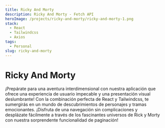 ```yaml
---
title: Ricky And Morty
description: Ricky And Morty - Fetch API
heroImage: /projects/ricky-and-morty/ricky-and-morty-1.png
stack:
  - React
  - Tailwindcss
  - Axios
tags:
  - Personal
slug: ricky-and-morty
---
```


# Ricky And Morty
¡Prepárate para una aventura interdimensional con nuestra aplicación que ofrece una experiencia de usuario impecable y una presentación visual deslumbrante! Con la combinación perfecta de React y Tailwindcss, te sumergirás en un mundo de descubrimientos de personajes y tramas emocionantes. ¡Disfruta de una navegación sin complicaciones y desplázate fácilmente a través de los fascinantes universos de Rick y Morty con nuestra sorprendente funcionalidad de paginación!
